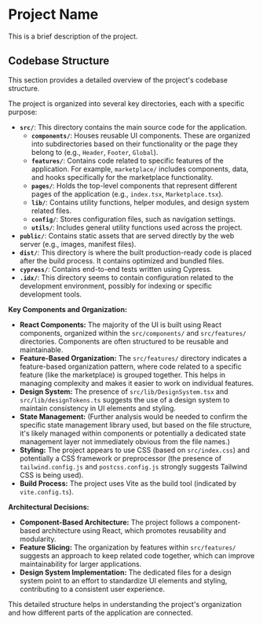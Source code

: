 # Project Name

This is a brief description of the project.

## Codebase Structure

This section provides a detailed overview of the project's codebase structure.

The project is organized into several key directories, each with a specific purpose:

- **`src/`**: This directory contains the main source code for the application.
    - **`components/`**: Houses reusable UI components. These are organized into subdirectories based on their functionality or the page they belong to (e.g., `Header`, `Footer`, `Global`).
    - **`features/`**: Contains code related to specific features of the application. For example, `marketplace/` includes components, data, and hooks specifically for the marketplace functionality.
    - **`pages/`**: Holds the top-level components that represent different pages of the application (e.g., `index.tsx`, `Marketplace.tsx`).
    - **`lib/`**: Contains utility functions, helper modules, and design system related files.
    - **`config/`**: Stores configuration files, such as navigation settings.
    - **`utils/`**: Includes general utility functions used across the project.
- **`public/`**: Contains static assets that are served directly by the web server (e.g., images, manifest files).
- **`dist/`**: This directory is where the built production-ready code is placed after the build process. It contains optimized and bundled files.
- **`cypress/`**: Contains end-to-end tests written using Cypress.
- **`.idx/`**: This directory seems to contain configuration related to the development environment, possibly for indexing or specific development tools.

**Key Components and Organization:**

- **React Components:** The majority of the UI is built using React components, organized within the `src/components/` and `src/features/` directories. Components are often structured to be reusable and maintainable.
- **Feature-Based Organization:** The `src/features/` directory indicates a feature-based organization pattern, where code related to a specific feature (like the marketplace) is grouped together. This helps in managing complexity and makes it easier to work on individual features.
- **Design System:** The presence of `src/lib/DesignSystem.tsx` and `src/lib/designTokens.ts` suggests the use of a design system to maintain consistency in UI elements and styling.
- **State Management:** (Further analysis would be needed to confirm the specific state management library used, but based on the file structure, it's likely managed within components or potentially a dedicated state management layer not immediately obvious from the file names.)
- **Styling:** The project appears to use CSS (based on `src/index.css`) and potentially a CSS framework or preprocessor (the presence of `tailwind.config.js` and `postcss.config.js` strongly suggests Tailwind CSS is being used).
- **Build Process:** The project uses Vite as the build tool (indicated by `vite.config.ts`).

**Architectural Decisions:**

- **Component-Based Architecture:** The project follows a component-based architecture using React, which promotes reusability and modularity.
- **Feature Slicing:** The organization by features within `src/features/` suggests an approach to keep related code together, which can improve maintainability for larger applications.
- **Design System Implementation:** The dedicated files for a design system point to an effort to standardize UI elements and styling, contributing to a consistent user experience.

This detailed structure helps in understanding the project's organization and how different parts of the application are connected.